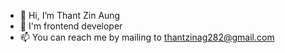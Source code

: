 - 👋 Hi, I’m Thant Zin Aung
- 👀 I'm frontend developer
- 📫 You can reach me by mailing to thantzinag282@gmail.com 
<!---
tzzzzza/tzzzzza is a ✨ special ✨ repository because its `README.md` (this file) appears on your GitHub profile.
You can click the Preview link to take a look at your changes.
--->
